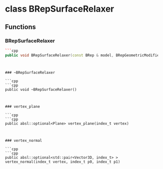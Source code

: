 # class BRepSurfaceRelaxer


## Functions

### BRepSurfaceRelaxer

```cpp
```cpp
public void BRepSurfaceRelaxer(const BRep & model, BRepGeometricModifier & modifier, const Surface3D & surface, const SurfaceRelaxerOptions3D & options)
```
```


### ~BRepSurfaceRelaxer

```cpp
```cpp
public void ~BRepSurfaceRelaxer()
```
```


### vertex_plane

```cpp
```cpp
public absl::optional<Plane> vertex_plane(index_t vertex)
```
```


### vertex_normal

```cpp
```cpp
public absl::optional<std::pair<Vector3D, index_t> > vertex_normal(index_t vertex, index_t p0, index_t p1)
```
```




